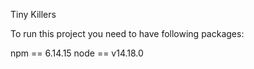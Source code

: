 Tiny Killers


To run this project you need to have following packages: 

npm == 6.14.15
node == v14.18.0

